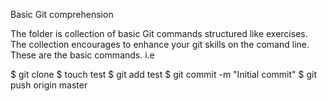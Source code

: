 Basic Git comprehension


The folder is collection of basic Git commands structured like exercises. The 
collection encourages to enhance your git skills on the comand line. These are the 
basic commands. i.e 

$ git clone <repo>
$ touch test
$ git add test
$ git commit -m "Initial commit"
$ git push origin master




